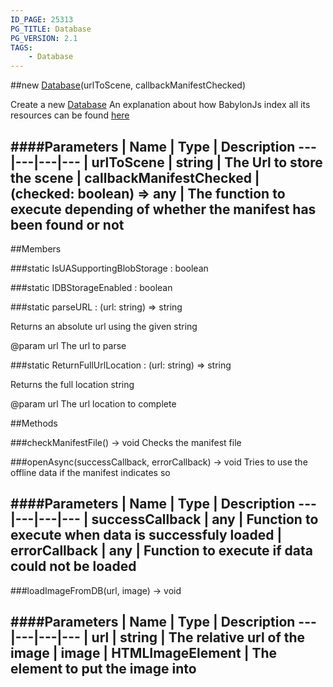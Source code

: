 ```yaml
---
ID_PAGE: 25313
PG_TITLE: Database
PG_VERSION: 2.1
TAGS:
    - Database
---
```

##new [Database](/classes/Database)(urlToScene, callbackManifestChecked)




Create a new [Database](/classes/Database)
An explanation about how BabylonJs index all its resources can be found [here](https://github.com/BabylonJS/Babylon.js/wiki/Caching-the-resources-in-IndexedDB)






####Parameters
 | Name | Type | Description
---|---|---|---
 | urlToScene | string | The Url to store the scene
 | callbackManifestChecked | (checked: boolean) =&gt; any | The function to execute depending of whether the manifest has been found or not
---

##Members

###static IsUASupportingBlobStorage : boolean


###static IDBStorageEnabled : boolean


###static parseURL : (url: string) =&gt; string





Returns an absolute url using the given string

@param url The url to parse




###static ReturnFullUrlLocation : (url: string) =&gt; string





Returns the full location string

@param url The url location to complete















##Methods

###checkManifestFile() &rarr; void
Checks the manifest file








###openAsync(successCallback, errorCallback) &rarr; void
Tries to use the offline data if the manifest indicates so







####Parameters
 | Name | Type | Description
---|---|---|---
 | successCallback | any | Function to execute when data is successfuly loaded
 | errorCallback | any | Function to execute if data could not be loaded
---

###loadImageFromDB(url, image) &rarr; void

####Parameters
 | Name | Type | Description
---|---|---|---
 | url | string | The relative url of the image
 | image | HTMLImageElement | The element to put the image into
---
